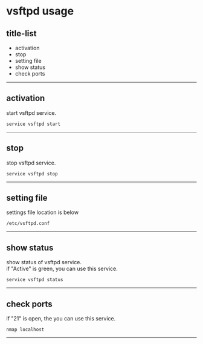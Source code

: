 # vsftpd usage



## title-list

 * activation
 * stop
 * setting file
 * show status
 * check ports




***



## activation
start vsftpd service.
```
service vsftpd start
```



***



## stop
stop vsftpd service.
```
service vsftpd stop
```



***



## setting file
settings file location is below
```
/etc/vsftpd.conf
```



***



## show status
show status of vsftpd service.  
if "Active" is green, you can use this service. 
```
service vsftpd status
```



***



## check ports
if "21" is open, the you can use this service.  
```
nmap localhost
```



***



